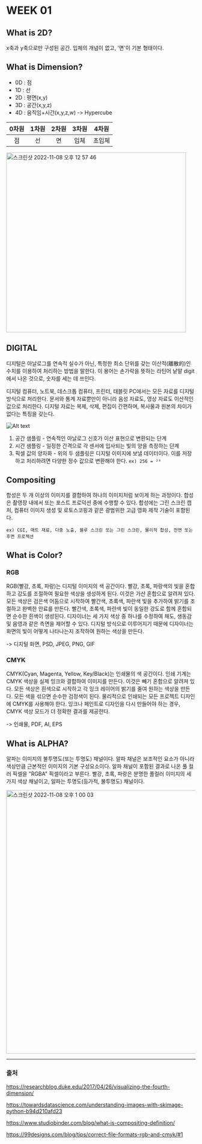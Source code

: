 # WEEK 01

## What is 2D?
x축과 y축으로만 구성된 공간. 입체의 개념이 없고, '면'이 기본 형태이다.

## What is Dimension?
- 0D : 점 
- 1D : 선
- 2D : 평면(x,y)
- 3D : 공간(x,y,z)
- 4D : 움직임+시간(x,y,z,w) -> Hypercube
 
|0차원|1차원|2차원|3차원|4차원|
|:---:|:---:|:---:|:---:|:---:|
|점|선|면|입체|초입체|
<img width="478" alt="스크린샷 2022-11-08 오후 12 57 46" src="https://user-images.githubusercontent.com/114202118/200471822-db199a62-6aa3-4e93-832e-dd726d07ab10.png">

## DIGITAL
디지털은 아날로그를 연속적 실수가 아닌, 특정한 최소 단위를 갖는 이산적(離散的)인 수치를 이용하여 처리하는 방법을 말한다. 이 용어는 손가락을 뜻하는 라틴어 낱말 digit에서 나온 것으로, 숫자를 세는 데 쓰인다.

디지털 컴퓨터, 노트북, 데스크톱 컴퓨터, 프린터, 태블릿 PC에서는 모든 자료를 디지털 방식으로 처리한다. 문서와 통계 자료뿐만이 아니라 음성 자료도, 영상 자료도 이산적인 값으로 처리한다. 디지털 자료는 복제, 삭제, 편집이 간편하며, 복사물과 원본의 차이가 없다는 특징을 갖는다.

![Alt text](https://user-images.githubusercontent.com/112941366/208107818-59741798-24ac-431d-98e6-5743594963aa.png)
1. 공간 샘플링 - 연속적인 아날로그 신호가 이산 표현으로 변환되는 단계
2. 시간 샘플링 - 일정한 간격으로 각 센서에 입사되는 빛의 양을 측정하는 단계
3. 픽셀 값의 양자화 - 위의 두 샘플링은 디지털 이미지에 보낼 데이터이다. 이를 저장하고 처리하려면 다양한 정수 값으로 변환해야 한다. `ex) 256 = ²⁸`

## Compositing
합성은 두 개 이상의 이미지를 결합하여 하나의 이미지처럼 보이게 하는 과정이다. 합성은 촬영장 내에서 또는 포스트 프로덕션 중에 수행할 수 있다. 합성에는 그린 스크린 캡처, 컴퓨터 이미지 생성 및 로토스코핑과 같은 광범위한 고급 영화 제작 기술이 포함된다. 

`ex) CGI, 매트 재료, 다중 노출, 블루 스크린 또는 그린 스크린, 물리적 합성, 전면 또는 후면 프로젝션`

## What is Color?
### RGB
RGB(빨강, 초록, 파랑)는 디지털 이미지의 색 공간이다. 빨강, 초록, 파랑색의 빛을 혼합하고 강도를 조절하여 필요한 색상을 생성하게 된다. 이것은 가산 혼합으로 알려져 있다. 모든 색상은 검은색 어둠으로 시작하여 빨간색, 초록색, 파란색 빛을 추가하여 밝기를 조절하고 완벽한 안료를 만든다. 빨간색, 초록색, 파란색 빛이 동일한 강도로 함께 혼합되면 순수한 흰색이 생성된다. 
디자이너는 세 가지 색상 중 하나를 수정하여 채도, 생동감 및 음영과 같은 측면을 제어할 수 있다. 디지털 방식으로 이루어지기 때문에 디자이너는 화면의 빛이 어떻게 나타나는지 조작하여 원하는 색상을 만든다.

-> 디지털 화면, PSD, JPEG, PNG, GIF
### CMYK
CMYK(Cyan, Magenta, Yellow, Key/Black)는 인쇄물의 색 공간이다. 인쇄 기계는 CMYK 색상을 실제 잉크와 결합하여 이미지를 만든다. 이것은 빼기 혼합으로 알려져 있다. 모든 색상은 흰색으로 시작하고 각 잉크 레이어의 밝기를 줄여 원하는 색상을 만든다. 모든 색을 섞으면 순수한 검정색이 된다. 물리적으로 인쇄되는 모든 프로젝트 디자인에 CMYK를 사용해야 한다. 잉크나 페인트로 디자인을 다시 만들어야 하는 경우, CMYK 색상 모드가 더 정확한 결과를 제공한다.

-> 인쇄물, PDF, AI, EPS

## What is ALPHA?
알파는 이미지의 불투명도(또는 투명도) 채널이다. 알파 채널은 보조적인 요소가 아니라 색상만큼 근본적인 이미지의 기본 구성요소이다. 알파 채널이 포함된 결과로 나온 풀 컬러 픽셀을 "RGBA" 픽셀이라고 부른다. 빨강, 초록, 파랑은 분명한 풀컬러 이미지의 세 가지 색상 채널이고, 알파는 투명도(등가적, 불투명도) 채널이다.

<img width="701" alt="스크린샷 2022-11-08 오후 1 00 03" src="https://user-images.githubusercontent.com/114202118/200472063-27679f0a-3ccd-4048-9d61-4b6dae45ba6e.png">

---

### 출처

https://researchblog.duke.edu/2017/04/26/visualizing-the-fourth-dimension/

https://towardsdatascience.com/understanding-images-with-skimage-python-b94d210afd23

https://www.studiobinder.com/blog/what-is-compositing-definition/

https://99designs.com/blog/tips/correct-file-formats-rgb-and-cmyk/#1




